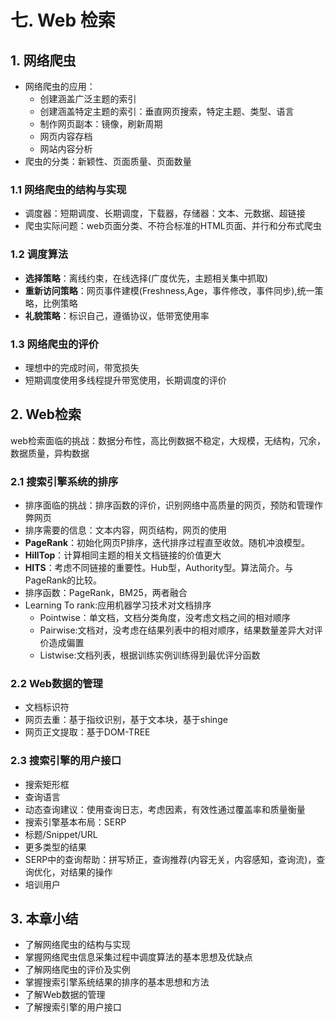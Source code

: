 # 七. Web 检索

## 1. 网络爬虫

- 网络爬虫的应用：
	- 创建涵盖广泛主题的索引
	- 创建涵盖特定主题的索引：垂直网页搜索，特定主题、类型、语言
	- 制作网页副本：镜像，刷新周期
	- 网页内容存档
	- 网站内容分析
- 爬虫的分类：新颖性、页面质量、页面数量

### 1.1 网络爬虫的结构与实现
- 调度器：短期调度、长期调度，下载器，存储器：文本、元数据、超链接
- 爬虫实际问题：web页面分类、不符合标准的HTML页面、并行和分布式爬虫

### 1.2 调度算法
- **选择策略**：离线约束，在线选择(广度优先，主题相关集中抓取)
- **重新访问策略**：网页事件建模(Freshness,Age，事件修改，事件同步),统一策略，比例策略
- **礼貌策略**：标识自己，遵循协议，低带宽使用率

### 1.3 网络爬虫的评价
- 理想中的完成时间，带宽损失
- 短期调度使用多线程提升带宽使用，长期调度的评价

## 2. Web检索
web检索面临的挑战：数据分布性，高比例数据不稳定，大规模，无结构，冗余，数据质量，异构数据

### 2.1 搜索引擎系统的排序
- 排序面临的挑战：排序函数的评价，识别网络中高质量的网页，预防和管理作弊网页
- 排序需要的信息：文本内容，网页结构，网页的使用
- **PageRank**：初始化网页P排序，迭代排序过程直至收敛。随机冲浪模型。
- **HillTop**：计算相同主题的相关文档链接的价值更大
- **HITS**：考虑不同链接的重要性。Hub型，Authority型。算法简介。与PageRank的比较。
- 排序函数：PageRank，BM25，两者融合
- Learning To rank:应用机器学习技术对文档排序
	- Pointwise：单文档，文档分类角度，没考虑文档之间的相对顺序
	- Pairwise:文档对，没考虑在结果列表中的相对顺序，结果数量差异大对评价造成偏置
	- Listwise:文档列表，根据训练实例训练得到最优评分函数

### 2.2 Web数据的管理
- 文档标识符
- 网页去重：基于指纹识别，基于文本块，基于shinge
- 网页正文提取：基于DOM-TREE

### 2.3 搜索引擎的用户接口
- 搜索矩形框
- 查询语言
- 动态查询建议：使用查询日志，考虑因素，有效性通过覆盖率和质量衡量
- 搜索引擎基本布局：SERP
- 标题/Snippet/URL
- 更多类型的结果
- SERP中的查询帮助：拼写矫正，查询推荐(内容无关，内容感知，查询流)，查询优化，对结果的操作
- 培训用户

## 3. 本章小结
- 了解网络爬虫的结构与实现
- 掌握网络爬虫信息采集过程中调度算法的基本思想及优缺点
- 了解网络爬虫的评价及实例
- 掌握搜索引擎系统结果的排序的基本思想和方法
- 了解Web数据的管理
- 了解搜索引擎的用户接口